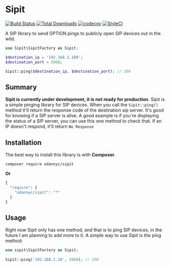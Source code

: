 # Sipit

[![Build Status](https://travis-ci.org/odannyc/Sipit.svg?branch=master)](https://travis-ci.org/odannyc/Sipit)
[![Total Downloads](https://poser.pugx.org/odannyc/sipit/downloads)](https://packagist.org/packages/odannyc/sipit)
[![codecov](https://codecov.io/gh/odannyc/Sipit/branch/master/graph/badge.svg)](https://codecov.io/gh/odannyc/Sipit)
[![StyleCI](https://styleci.io/repos/60649114/shield)](https://styleci.io/repos/60649114)


A SIP library to send OPTION pings to publicly open SIP devices out in the wild.

```php
use Sipit\SipitFactory as Sipit;

$destination_ip = '192.168.1.100';
$destination_port = 5060;

Sipit::ping($destination_ip, $destination_port); // 200
```

## Summary
**Sipit is currently under development, it is not ready for production**. Sipit is a simple pinging library for SIP devices. When you call the `Sipit::ping()` method it'll return the response code of the destination sip server. It's good for knowing if a SIP server is alive. A good example is if you're displaying the status of a SIP server, you can use this one method to check that. If an IP doesn't respond, it'll return `No Response`

## Installation
The best way to install this library is with **Composer**.

    composer require odannyc/sipit

**Or**

```php
{
  "require": {
    "odannyc/sipit": "*"
  }
}
```

## Usage
Right now Sipit only has one method, and that is to ping SIP devices, in the future I am planning to add more to it. A simple way to use Sipit is the ping method:

```php
use sipit\SipitFactory as Sipit;
    
Sipit::ping('192.168.1.10', 5060); // 200
```
